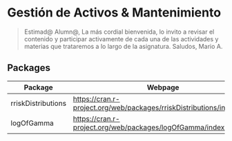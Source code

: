 # Gestión de Activos & Mantenimiento
> Estimad@ Alumn@,
> La más cordial bienvenida, lo invito a revisar el contenido y participar activamente de cada una de las actividades y materias que trataremos a lo largo de la asignatura.
> Saludos,
> Mario A.

## Packages
| Package| Webpage | PDF |
| ------ | ------ | ------ |
| rriskDistributions | https://cran.r-project.org/web/packages/rriskDistributions/index.html | https://github.com/mariochacano/440287-1-2020-2/blob/main/rriskDistributions.pdf |
| logOfGamma | https://cran.r-project.org/web/packages/logOfGamma/index.html | https://github.com/mariochacano/440287-1-2020-2/blob/main/logOfGamma.pdf |

